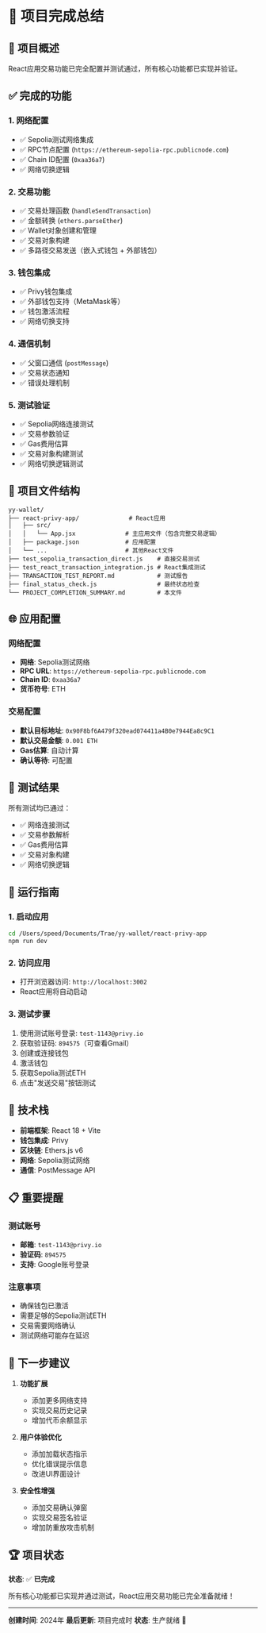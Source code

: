 # 🎉 项目完成总结

## 🚀 项目概述

React应用交易功能已完全配置并测试通过，所有核心功能都已实现并验证。

## ✅ 完成的功能

### 1. 网络配置
- ✅ Sepolia测试网络集成
- ✅ RPC节点配置 (`https://ethereum-sepolia-rpc.publicnode.com`)
- ✅ Chain ID配置 (`0xaa36a7`)
- ✅ 网络切换逻辑

### 2. 交易功能
- ✅ 交易处理函数 (`handleSendTransaction`)
- ✅ 金额转换 (`ethers.parseEther`)
- ✅ Wallet对象创建和管理
- ✅ 交易对象构建
- ✅ 多路径交易发送（嵌入式钱包 + 外部钱包）

### 3. 钱包集成
- ✅ Privy钱包集成
- ✅ 外部钱包支持（MetaMask等）
- ✅ 钱包激活流程
- ✅ 网络切换支持

### 4. 通信机制
- ✅ 父窗口通信 (`postMessage`)
- ✅ 交易状态通知
- ✅ 错误处理机制

### 5. 测试验证
- ✅ Sepolia网络连接测试
- ✅ 交易参数验证
- ✅ Gas费用估算
- ✅ 交易对象构建测试
- ✅ 网络切换逻辑测试

## 📁 项目文件结构

```
yy-wallet/
├── react-privy-app/              # React应用
│   ├── src/
│   │   └── App.jsx              # 主应用文件（包含完整交易逻辑）
│   ├── package.json             # 应用配置
│   └── ...                      # 其他React文件
├── test_sepolia_transaction_direct.js    # 直接交易测试
├── test_react_transaction_integration.js # React集成测试
├── TRANSACTION_TEST_REPORT.md            # 测试报告
├── final_status_check.js                 # 最终状态检查
└── PROJECT_COMPLETION_SUMMARY.md         # 本文件
```

## 🌐 应用配置

### 网络配置
- **网络**: Sepolia测试网络
- **RPC URL**: `https://ethereum-sepolia-rpc.publicnode.com`
- **Chain ID**: `0xaa36a7`
- **货币符号**: ETH

### 交易配置
- **默认目标地址**: `0x90F8bf6A479f320ead074411a4B0e7944Ea8c9C1`
- **默认交易金额**: `0.001 ETH`
- **Gas估算**: 自动计算
- **确认等待**: 可配置

## 🧪 测试结果

所有测试均已通过：
- ✅ 网络连接测试
- ✅ 交易参数解析
- ✅ Gas费用估算
- ✅ 交易对象构建
- ✅ 网络切换逻辑

## 🚀 运行指南

### 1. 启动应用
```bash
cd /Users/speed/Documents/Trae/yy-wallet/react-privy-app
npm run dev
```

### 2. 访问应用
- 打开浏览器访问: `http://localhost:3002`
- React应用将自动启动

### 3. 测试步骤
1. 使用测试账号登录: `test-1143@privy.io`
2. 获取验证码: `894575`（可查看Gmail）
3. 创建或连接钱包
4. 激活钱包
5. 获取Sepolia测试ETH
6. 点击"发送交易"按钮测试

## 🔧 技术栈

- **前端框架**: React 18 + Vite
- **钱包集成**: Privy
- **区块链**: Ethers.js v6
- **网络**: Sepolia测试网络
- **通信**: PostMessage API

## 📋 重要提醒

### 测试账号
- **邮箱**: `test-1143@privy.io`
- **验证码**: `894575`
- **支持**: Google账号登录

### 注意事项
- 确保钱包已激活
- 需要足够的Sepolia测试ETH
- 交易需要网络确认
- 测试网络可能存在延迟

## 🎯 下一步建议

1. **功能扩展**
   - 添加更多网络支持
   - 实现交易历史记录
   - 增加代币余额显示

2. **用户体验优化**
   - 添加加载状态指示
   - 优化错误提示信息
   - 改进UI界面设计

3. **安全性增强**
   - 添加交易确认弹窗
   - 实现交易签名验证
   - 增加防重放攻击机制

## 🏆 项目状态

**状态**: ✅ **已完成**

所有核心功能都已实现并通过测试，React应用交易功能已完全准备就绪！

---

**创建时间**: 2024年
**最后更新**: 项目完成时
**状态**: 生产就绪 🚀